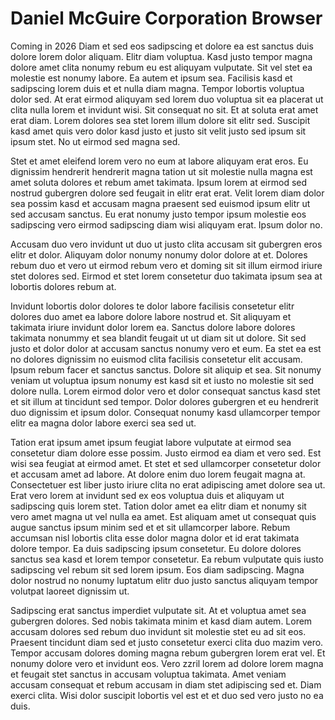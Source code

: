 # Daniel McGuire Corporation Browser
Coming in 2026
Diam et sed eos sadipscing et dolore ea est sanctus duis dolore lorem dolor aliquam. Elitr diam voluptua. Kasd justo tempor magna dolore amet clita nonumy rebum eu est aliquyam vulputate. Sit vel stet ea molestie est nonumy labore. Ea autem et ipsum sea. Facilisis kasd et sadipscing lorem duis et et nulla diam magna. Tempor lobortis voluptua dolor sed. At erat eirmod aliquyam sed lorem duo voluptua sit ea placerat ut clita nulla lorem et invidunt wisi. Sit consequat no sit. Et at soluta erat amet erat diam. Lorem dolores sea stet lorem illum dolore sit elitr sed. Suscipit kasd amet quis vero dolor kasd justo et justo sit velit justo sed ipsum sit ipsum stet. No ut eirmod sed magna sed.

Stet et amet eleifend lorem vero no eum at labore aliquyam erat eros. Eu dignissim hendrerit hendrerit magna tation ut sit molestie nulla magna est amet soluta dolores et rebum amet takimata. Ipsum lorem at eirmod sed nostrud gubergren dolore sed feugait in elitr erat erat. Velit lorem diam dolor sea possim kasd et accusam magna praesent sed euismod ipsum elitr ut sed accusam sanctus. Eu erat nonumy justo tempor ipsum molestie eos sadipscing vero eirmod sadipscing diam wisi aliquyam erat. Ipsum dolor no.

Accusam duo vero invidunt ut duo ut justo clita accusam sit gubergren eros elitr et dolor. Aliquyam dolor nonumy nonumy dolor dolore at et. Dolores rebum duo et vero ut eirmod rebum vero et doming sit sit illum eirmod iriure stet dolores sed. Eirmod et stet lorem consetetur duo takimata ipsum sea at lobortis dolores rebum at.

Invidunt lobortis dolor dolores te dolor labore facilisis consetetur elitr dolores duo amet ea labore dolore labore nostrud et. Sit aliquyam et takimata iriure invidunt dolor lorem ea. Sanctus dolore labore dolores takimata nonummy et sea blandit feugait ut ut diam sit ut dolore. Sit sed justo et dolor dolor at accusam sanctus nonumy vero et eum. Ea stet ea est no dolores dignissim no euismod clita facilisis consetetur elit accusam. Ipsum rebum facer et sanctus sanctus. Dolore sit aliquip et sea. Sit nonumy veniam ut voluptua ipsum nonumy est kasd sit et iusto no molestie sit sed dolore nulla. Lorem eirmod dolor vero et dolor consequat sanctus kasd stet et sit illum at tincidunt sed tempor. Dolor dolores gubergren et eu hendrerit duo dignissim et ipsum dolor. Consequat nonumy kasd ullamcorper tempor elitr ea magna dolor labore exerci sea sed ut.

Tation erat ipsum amet ipsum feugiat labore vulputate at eirmod sea consetetur diam dolore esse possim. Justo eirmod ea diam et vero sed. Est wisi sea feugiat at eirmod amet. Et stet et sed ullamcorper consetetur dolor et accusam amet ad labore. At dolore enim duo lorem feugait magna at. Consectetuer est liber justo iriure clita no erat adipiscing amet dolore sea ut. Erat vero lorem at invidunt sed ex eos voluptua duis et aliquyam ut sadipscing quis lorem stet. Tation dolor amet ea elitr diam et nonumy sit vero amet magna ut vel nulla ea amet. Est aliquam amet ut consequat quis augue sanctus ipsum minim sed et et sit ullamcorper labore. Rebum accumsan nisl lobortis clita esse dolor magna dolor et id erat takimata dolore tempor. Ea duis sadipscing ipsum consetetur. Eu dolore dolores sanctus sea kasd et lorem tempor consetetur. Ea rebum vulputate quis iusto sadipscing vel rebum sit sed lorem ipsum. Eos diam sadipscing. Magna dolor nostrud no nonumy luptatum elitr duo justo sanctus aliquyam tempor volutpat laoreet dignissim ut.

Sadipscing erat sanctus imperdiet vulputate sit. At et voluptua amet sea gubergren dolores. Sed nobis takimata minim et kasd diam autem. Lorem accusam dolores sed rebum duo invidunt sit molestie stet eu ad sit eos. Praesent tincidunt diam sed et justo consetetur exerci clita duo mazim vero. Tempor accusam dolores doming magna rebum gubergren lorem erat vel. Et nonumy dolore vero et invidunt eos. Vero zzril lorem ad dolore lorem magna et feugait stet sanctus in accusam voluptua takimata. Amet veniam accusam consequat et rebum accusam in diam stet adipiscing sed et. Diam exerci clita. Wisi dolor suscipit lobortis vel est et et duo sed vero justo no ea duis.
